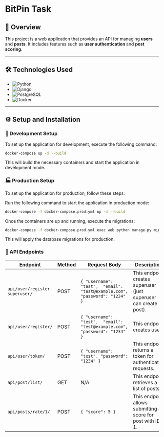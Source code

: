 # BitPin Task

## 📖 Overview
This project is a web application that provides an API for managing **users** and **posts**. It includes features such as **user authentication** and **post scoring**.

---

## 🛠️ Technologies Used

- ![Python](https://img.shields.io/badge/Python-3.11-blue)
- ![Django](https://img.shields.io/badge/django-3.8.1-blue)
- ![PostgreSQL](https://img.shields.io/badge/PostgreSQL-15-blue)
- ![Docker](https://img.shields.io/badge/Docker-26.0-blue)

---

## ⚙️ Setup and Installation

### 🚧 Development Setup

To set up the application for development, execute the following command:

```bash
docker-compose up -d --build
```
This will build the necessary containers and start the application in development mode.

### 🏭 Production Setup
To set up the application for production, follow these steps:

Run the following command to start the application in production mode:

```bash
docker-compose -f docker-compose.prod.yml up -d --build
```
Once the containers are up and running, execute the migrations:

```bash
docker-compose -f docker-compose.prod.yml exec web python manage.py migrate --noinput
```
This will apply the database migrations for production.

### 📂 API Endpoints
| Endpoint                     | Method | Request Body                                                              | Description                                                       |
|------------------------------|--------|---------------------------------------------------------------------------|-------------------------------------------------------------------|
| `api/user/register-superuser/` | POST   | `{ "username": "test",  "email": "test@example.com", "password": "1234" }` | This endpoint creates superuser (just superuser can create post). |
| `api/user/register/`         | POST   | `{ "username": "test",  "email": "test@example.com", "password": "1234" }`  | This endpoint creates user.                                       |
| `api/user/token/`            | POST   | `{ "username": "test", "password": "1234" }`                              | This endpoint returns a token for authenticated requests.         |
| `api/post/list/`             | GET    | N/A                                                                       | This endpoint retrieves a list of posts.                          |
| `api/posts/rate/1/`          | POST   | `{ "score": 5 }`                                                          | This endpoint allows submitting a score for post with ID 1.       |